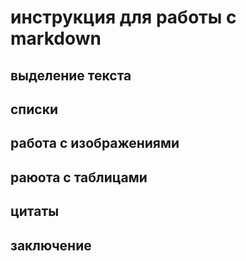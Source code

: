 # инструкция для работы с markdown

## выделение текста

## списки

## работа с изображениями

## раюота с таблицами

## цитаты

## заключение